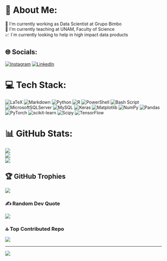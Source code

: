# 💫 About Me:
🔭 I'm currently working as Data Scientist at Grupo Bimbo<br>📓 I'm currently teaching at UNAM, Faculty of Science<br>📈 I´m currently looking to help in high impact data products


## 🌐 Socials:
[![Instagram](https://img.shields.io/badge/Instagram-%23E4405F.svg?logo=Instagram&logoColor=white)](https://instagram.com/danielrole) [![LinkedIn](https://img.shields.io/badge/LinkedIn-%230077B5.svg?logo=linkedin&logoColor=white)](https://linkedin.com/in/danielrole) 

# 💻 Tech Stack:
![LaTeX](https://img.shields.io/badge/latex-%23008080.svg?style=for-the-badge&logo=latex&logoColor=white) ![Markdown](https://img.shields.io/badge/markdown-%23000000.svg?style=for-the-badge&logo=markdown&logoColor=white) ![Python](https://img.shields.io/badge/python-3670A0?style=for-the-badge&logo=python&logoColor=ffdd54) ![R](https://img.shields.io/badge/r-%23276DC3.svg?style=for-the-badge&logo=r&logoColor=white) ![PowerShell](https://img.shields.io/badge/PowerShell-%235391FE.svg?style=for-the-badge&logo=powershell&logoColor=white) ![Bash Script](https://img.shields.io/badge/bash_script-%23121011.svg?style=for-the-badge&logo=gnu-bash&logoColor=white) ![MicrosoftSQLServer](https://img.shields.io/badge/Microsoft%20SQL%20Server-CC2927?style=for-the-badge&logo=microsoft%20sql%20server&logoColor=white) ![MySQL](https://img.shields.io/badge/mysql-4479A1.svg?style=for-the-badge&logo=mysql&logoColor=white) ![Keras](https://img.shields.io/badge/Keras-%23D00000.svg?style=for-the-badge&logo=Keras&logoColor=white) ![Matplotlib](https://img.shields.io/badge/Matplotlib-%23ffffff.svg?style=for-the-badge&logo=Matplotlib&logoColor=black) ![NumPy](https://img.shields.io/badge/numpy-%23013243.svg?style=for-the-badge&logo=numpy&logoColor=white) ![Pandas](https://img.shields.io/badge/pandas-%23150458.svg?style=for-the-badge&logo=pandas&logoColor=white) ![PyTorch](https://img.shields.io/badge/PyTorch-%23EE4C2C.svg?style=for-the-badge&logo=PyTorch&logoColor=white) ![scikit-learn](https://img.shields.io/badge/scikit--learn-%23F7931E.svg?style=for-the-badge&logo=scikit-learn&logoColor=white) ![Scipy](https://img.shields.io/badge/SciPy-%230C55A5.svg?style=for-the-badge&logo=scipy&logoColor=%white) ![TensorFlow](https://img.shields.io/badge/TensorFlow-%23FF6F00.svg?style=for-the-badge&logo=TensorFlow&logoColor=white)

# 📊 GitHub Stats:
![](https://github-readme-stats.vercel.app/api?username=danielrole&theme=dark&hide_border=false&include_all_commits=true&count_private=true)<br/>
![](https://github-readme-streak-stats.herokuapp.com/?user=danielrole&theme=dark&hide_border=false)<br/>
![](https://github-readme-stats.vercel.app/api/top-langs/?username=danielrole&theme=dark&hide_border=false&include_all_commits=true&count_private=true&layout=compact)

## 🏆 GitHub Trophies
![](https://github-profile-trophy.vercel.app/?username=danielrole&theme=radical&no-frame=true&no-bg=false&margin-w=4)

### ✍️ Random Dev Quote
![](Hola)

### 🔝 Top Contributed Repo
![](https://github-contributor-stats.vercel.app/api?username=danielrole&limit=5&theme=dark&combine_all_yearly_contributions=true)

---
[![](https://visitcount.itsvg.in/api?id=danielrole&icon=0&color=0)](https://visitcount.itsvg.in)

<!-- Proudly created with GPRM ( https://gprm.itsvg.in ) -->
